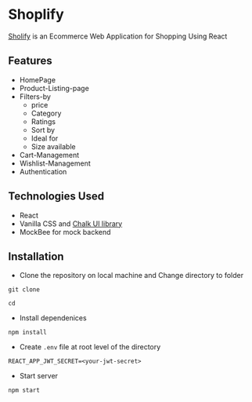 # Shoplify

[Sholify](https://shopping-corner.netlify.app/) is an Ecommerce Web Application for Shopping
Using React

## Features

- HomePage
- Product-Listing-page
- Filters-by
  - price
  - Category
  - Ratings
  - Sort by
  - Ideal for
  - Size available
- Cart-Management
- Wishlist-Management
- Authentication

## Technologies Used

- React
- Vanilla CSS and [Chalk UI library](https://chalkui.netlify.app/)
- MockBee for mock backend

## Installation

- Clone the repository on local machine and Change directory to folder

```
git clone

cd

```

- Install dependenices

```
npm install

```

- Create `.env` file at root level of the directory

```
REACT_APP_JWT_SECRET=<your-jwt-secret>

```

- Start server

```
npm start

```
